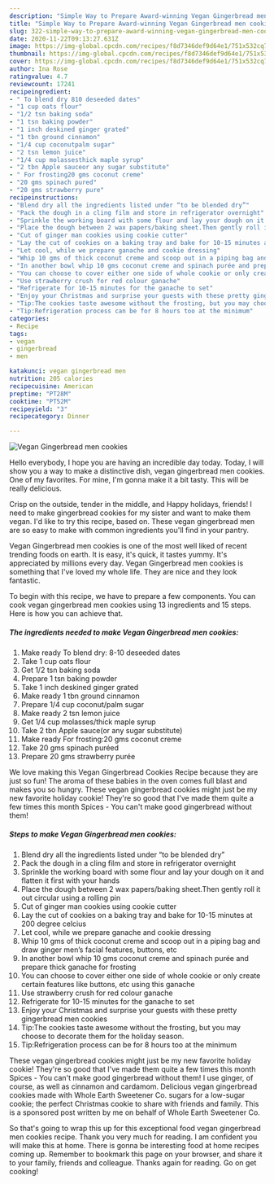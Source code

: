 ```yaml
---
description: "Simple Way to Prepare Award-winning Vegan Gingerbread men cookies"
title: "Simple Way to Prepare Award-winning Vegan Gingerbread men cookies"
slug: 322-simple-way-to-prepare-award-winning-vegan-gingerbread-men-cookies
date: 2020-11-22T09:13:27.631Z
image: https://img-global.cpcdn.com/recipes/f8d7346def9d64e1/751x532cq70/vegan-gingerbread-men-cookies-recipe-main-photo.jpg
thumbnail: https://img-global.cpcdn.com/recipes/f8d7346def9d64e1/751x532cq70/vegan-gingerbread-men-cookies-recipe-main-photo.jpg
cover: https://img-global.cpcdn.com/recipes/f8d7346def9d64e1/751x532cq70/vegan-gingerbread-men-cookies-recipe-main-photo.jpg
author: Ina Rose
ratingvalue: 4.7
reviewcount: 17241
recipeingredient:
- " To blend dry 810 deseeded dates"
- "1 cup oats flour"
- "1/2 tsn baking soda"
- "1 tsn baking powder"
- "1 inch deskined ginger grated"
- "1 tbn ground cinnamon"
- "1/4 cup coconutpalm sugar"
- "2 tsn lemon juice"
- "1/4 cup molassesthick maple syrup"
- "2 tbn Apple sauceor any sugar substitute"
- " For frosting20 gms coconut creme"
- "20 gms spinach pured"
- "20 gms strawberry pure"
recipeinstructions:
- "Blend dry all the ingredients listed under “to be blended dry”"
- "Pack the dough in a cling film and store in refrigerator overnight"
- "Sprinkle the working board with some flour and lay your dough on it and flatten it first with your hands"
- "Place the dough between 2 wax papers/baking sheet.Then gently roll it out circular using a rolling pin"
- "Cut of ginger man cookies using cookie cutter"
- "Lay the cut of cookies on a baking tray and bake for 10-15 minutes at 200 degree celcius"
- "Let cool, while we prepare ganache and cookie dressing"
- "Whip 10 gms of thick coconut creme and scoop out in a piping bag and draw ginger men’s facial features, buttons, etc"
- "In another bowl whip 10 gms coconut creme and spinach purée and prepare thick ganache for frosting"
- "You can choose to cover either one side of whole cookie or only create certain features like buttons, etc using this ganache"
- "Use strawberry crush for red colour ganache"
- "Refrigerate for 10-15 minutes for the ganache to set"
- "Enjoy your Christmas and surprise your guests with these pretty gingerbread men cookies"
- "Tip:The cookies taste awesome without the frosting, but you may choose to decorate them for the holiday season."
- "Tip:Refrigeration process can be for 8 hours too at the minimum"
categories:
- Recipe
tags:
- vegan
- gingerbread
- men

katakunci: vegan gingerbread men 
nutrition: 205 calories
recipecuisine: American
preptime: "PT28M"
cooktime: "PT52M"
recipeyield: "3"
recipecategory: Dinner

---
```



![Vegan Gingerbread men cookies](https://img-global.cpcdn.com/recipes/f8d7346def9d64e1/751x532cq70/vegan-gingerbread-men-cookies-recipe-main-photo.jpg)

Hello everybody, I hope you are having an incredible day today. Today, I will show you a way to make a distinctive dish, vegan gingerbread men cookies. One of my favorites. For mine, I'm gonna make it a bit tasty. This will be really delicious.

Crisp on the outside, tender in the middle, and Happy holidays, friends! I need to make gingerbread cookies for my sister and want to make them vegan. I&#39;d like to try this recipe, based on. These vegan gingerbread men are so easy to make with common ingredients you&#39;ll find in your pantry.

Vegan Gingerbread men cookies is one of the most well liked of recent trending foods on earth. It is easy, it's quick, it tastes yummy. It's appreciated by millions every day. Vegan Gingerbread men cookies is something that I've loved my whole life. They are nice and they look fantastic.


To begin with this recipe, we have to prepare a few components. You can cook vegan gingerbread men cookies using 13 ingredients and 15 steps. Here is how you can achieve that.

<!--inarticleads1-->

##### The ingredients needed to make Vegan Gingerbread men cookies:

1. Make ready  To blend dry: 8-10 deseeded dates
1. Take 1 cup oats flour
1. Get 1/2 tsn baking soda
1. Prepare 1 tsn baking powder
1. Take 1 inch deskined ginger grated
1. Make ready 1 tbn ground cinnamon
1. Prepare 1/4 cup coconut/palm sugar
1. Make ready 2 tsn lemon juice
1. Get 1/4 cup molasses/thick maple syrup
1. Take 2 tbn Apple sauce(or any sugar substitute)
1. Make ready  For frosting:20 gms coconut creme
1. Take 20 gms spinach puréed
1. Prepare 20 gms strawberry purée


We love making this Vegan Gingerbread Cookies Recipe because they are just so fun! The aroma of these babies in the oven comes full blast and makes you so hungry. These vegan gingerbread cookies might just be my new favorite holiday cookie! They&#39;re so good that I&#39;ve made them quite a few times this month Spices - You can&#39;t make good gingerbread without them! 

<!--inarticleads2-->

##### Steps to make Vegan Gingerbread men cookies:

1. Blend dry all the ingredients listed under “to be blended dry”
1. Pack the dough in a cling film and store in refrigerator overnight
1. Sprinkle the working board with some flour and lay your dough on it and flatten it first with your hands
1. Place the dough between 2 wax papers/baking sheet.Then gently roll it out circular using a rolling pin
1. Cut of ginger man cookies using cookie cutter
1. Lay the cut of cookies on a baking tray and bake for 10-15 minutes at 200 degree celcius
1. Let cool, while we prepare ganache and cookie dressing
1. Whip 10 gms of thick coconut creme and scoop out in a piping bag and draw ginger men’s facial features, buttons, etc
1. In another bowl whip 10 gms coconut creme and spinach purée and prepare thick ganache for frosting
1. You can choose to cover either one side of whole cookie or only create certain features like buttons, etc using this ganache
1. Use strawberry crush for red colour ganache
1. Refrigerate for 10-15 minutes for the ganache to set
1. Enjoy your Christmas and surprise your guests with these pretty gingerbread men cookies
1. Tip:The cookies taste awesome without the frosting, but you may choose to decorate them for the holiday season.
1. Tip:Refrigeration process can be for 8 hours too at the minimum


These vegan gingerbread cookies might just be my new favorite holiday cookie! They&#39;re so good that I&#39;ve made them quite a few times this month Spices - You can&#39;t make good gingerbread without them! I use ginger, of course, as well as cinnamon and cardamom. Delicious vegan gingerbread cookies made with Whole Earth Sweetener Co. sugars for a low-sugar cookie; the perfect Christmas cookie to share with friends and family. This is a sponsored post written by me on behalf of Whole Earth Sweetener Co. 

So that's going to wrap this up for this exceptional food vegan gingerbread men cookies recipe. Thank you very much for reading. I am confident you will make this at home. There is gonna be interesting food at home recipes coming up. Remember to bookmark this page on your browser, and share it to your family, friends and colleague. Thanks again for reading. Go on get cooking!
